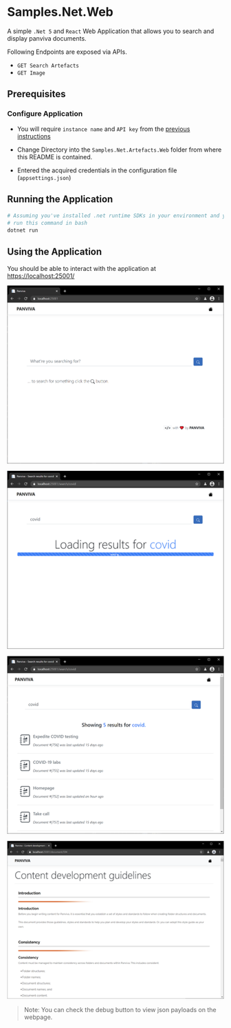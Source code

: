 # Samples.Net.Web

A simple `.Net 5` and `React` Web Application that allows you to search and display panviva documents.

Following Endpoints are exposed via APIs.

- `GET Search Artefacts`
- `GET Image`

## Prerequisites

### Configure Application

- You will require `instance name` and `API key` from the [previous instructions](../README.md#how-to-get-credentials)

- Change Directory into the `Samples.Net.Artefacts.Web` folder from where this README is contained.

- Entered the acquired credentials in the configuration file (`appsettings.json`)

## Running the Application

```bash
# Assuming you've installed .net runtime SDKs in your environment and you are in correct directory
# run this command in bash
dotnet run
```

## Using the Application

You should be able to interact with the application at [https://localhost:25001/](https://localhost:25001/)

![Panviva Home Page](documentation/home-page.png)

![Panviva Search Results Loading](documentation/search-results-loading.png)

![Panviva Search Results](documentation/search-results.png)

![Panviva Document](documentation/document.png)

> Note: You can check the debug button to view json payloads on the webpage.
